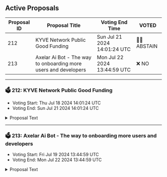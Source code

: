 ## Active Proposals

| Proposal ID | Proposal Title | Voting End Time | VOTED |
|-------------|----------------|-----------------|-------|
| 212 | KYVE Network Public Good Funding | Sun Jul 21 2024 14:01:24 UTC | 🤷‍♂️ ABSTAIN |
| 213 | Axelar Ai Bot - The way to onboarding more users and developers | Mon Jul 22 2024 13:44:59 UTC | ❌ NO |

---

### 🗳 212: KYVE Network Public Good Funding
- Voting Start: Thu Jul 18 2024 14:01:24 UTC
- Voting End: Sun Jul 21 2024 14:01:24 UTC

<details>
<summary>Proposal Text</summary>
 
### Project Description:nThe KYVE Foundation has covered the costs of integrating [Axelar into the KYVE nprotocol](https://app.kyve.network/#/sources/axelar-dojo-1) to provide historicalndata validation and archiving and access to its suite of data tooling.nnTo maintain a healthy live-height sync, the KYVE Foundation requests to receive na delegation to run a Public Good validator in the Axelar Network and use the ngenerated returns to keep the integration (data pool) running and consistently ncaught up to live-height. KYVE Public Good validator will participate to the nquadratic consensus for EVM bridges.nn### Impact:nThis project would prove to be a mutually beneficial opportunity for both Axelar nand KYVE. It would allow Axelar to leverage a delegation to fund the noff-boarding of their historical data for optimal scalability and avoid costly narchival nodes, while also expanding KYVE’s trustless data sets and capabilities.nnIn doing so, this historical data is made a trustless public good for the Axelar necosystem to leverage for free along with [KYVE tooling](https://docs.kyve.network/), such as:nn- KSYNC: Nodes are at the heart of blockchains. To enhance the node experience n and overall scalability, KSYNC enables rapid node syncing to any historic n block state, or height of a chain made trustless by KYVE.n- Trustless API: Via KYVE’s trustless API, developers can connect their n applications to KYVE trustless data within seconds. The Trustless API serves n validated data for free, thereby making it accessible to everyone.n- Data Pipeline: For analytics purposes like explorers, marketing tools, or n accounting solutions, developers need to be able to analyze big data sets n quickly. KYVE’s Data Pipeline enables just that, providing a customizable n no-code solution for importing trustless data into BigQuery, Snowflake, n MongoDB, and others. nnAdditionally, the KYVE foundation will delegate 40.000 $KYVE to each Axelar nprotocol validators joining the Axelar data pool on the KYVE protocol layer for nthem to safeguard Axelar historical data. With the data pool being funded by ncommission rewards from the public good validator delegation, the validators nand delegators participating in this data pool will be rewarded in $AXL tokens.nnnFor more detailed information, please check the forum post: n[KYVE Network Public Good Funding](https://community.axelar.network/t/axelar-kyve-foundation-kyve-network-public-good-funding/2939)n
</details>

---

### 🗳 213: Axelar Ai Bot - The way to onboarding more users and developers
- Voting Start: Fri Jul 19 2024 13:44:59 UTC
- Voting End: Mon Jul 22 2024 13:44:59 UTC

<details>
<summary>Proposal Text</summary>
 
This proposal seeks to withdraw $30k USD in AXL from the community pool to develop Axelar Ai bot. nProposal on forum: https://community.axelar.network/t/axelar-ai-bot-the-way-to-onboarding-more-users-and-developers/2884
</details>
